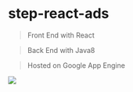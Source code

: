 # step-react-ads

> Front End with React

> Back End with Java8

> Hosted on Google App Engine

<img src="https://lh3.googleusercontent.com/zJC6NArcX0z6g52VXToy-pdmtfWcjgEyVDXTZg_uH1x5ljaWfMmgjVS7fFCu_Cw0cgLGv4bLWz8zsnENsiUnjhvrQ8FeeqdQtccf_n4Upg=w672-h16383-o">

